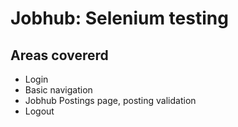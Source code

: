# Jobhub: Selenium testing 

## Areas covererd
* Login
* Basic navigation
* Jobhub Postings page, posting validation
* Logout
